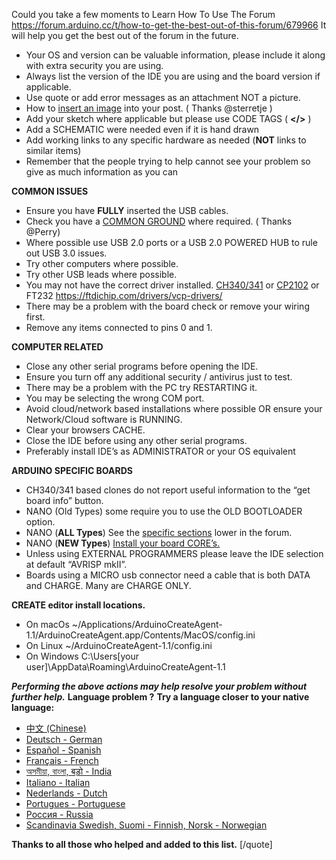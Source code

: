 Could you take a few moments to Learn How To Use The Forum
https://forum.arduino.cc/t/how-to-get-the-best-out-of-this-forum/679966
It will help you get the best out of the forum in the future.

* Your OS and version can be valuable information, please include it along with extra security you are using.
* Always list the version of the IDE you are using and the board version if applicable.
* Use quote or add error messages as an attachment NOT a picture.
* How to [insert an image](https://forum.arduino.cc/t/a-thread-with-tips-and-tricks-for-the-new-discourse-based-arduino-forum/849827/3) into your post. ( Thanks @sterretje )
* Add your sketch where applicable but please use CODE TAGS ( **</>** )
* Add a SCHEMATIC were needed even if it is hand drawn
* Add working links to any specific hardware as needed (**NOT** links to similar items)
* Remember that the people trying to help cannot see your problem so give as much information as you can

**COMMON ISSUES**

* Ensure you have **FULLY** inserted the USB cables.
* Check you have a [COMMON GROUND](https://forum.arduino.cc/index.php?topic=653831.msg4406618#msg4406618) where required. ( Thanks @Perry)
* Where possible use USB 2.0 ports or a USB 2.0 POWERED HUB to rule out USB 3.0 issues.
* Try other computers where possible.
* Try other USB leads where possible.
* You may not have the correct driver installed. [CH340/341](http://www.wch.cn/download/CH341SER_EXE.html) or [CP2102](https://www.silabs.com/products/development-tools/software/usb-to-uart-bridge-vcp-drivers) or FT232 https://ftdichip.com/drivers/vcp-drivers/
* There may be a problem with the board check or remove your wiring first.
* Remove any items connected to pins 0 and 1.

**COMPUTER RELATED**

* Close any other serial programs before opening the IDE.
* Ensure you turn off any additional security / antivirus just to test.
* There may be a problem with the PC try RESTARTING it.
* You may be selecting the wrong COM port.
* Avoid cloud/network based installations where possible OR ensure your Network/Cloud software is RUNNING.
* Clear your browsers CACHE.
* Close the IDE before using any other serial programs.
* Preferably install IDE’s as ADMINISTRATOR or your OS equivalent

**ARDUINO SPECIFIC BOARDS**

* CH340/341 based clones do not report useful information to the “get board info” button.
* NANO (Old Types) some require you to use the OLD BOOTLOADER option.
* NANO (**ALL Types**) See the [specific sections](https://forum.arduino.cc/index.php?board=135.0) lower in the forum.
* NANO (**NEW Types**) [Install your board CORE’s.](https://forum.arduino.cc/index.php?topic=642505.0)
* Unless using EXTERNAL PROGRAMMERS please leave the IDE selection at default “AVRISP mkII”.
* Boards using a MICRO usb connector need a cable that is both DATA and CHARGE. Many are CHARGE ONLY.

**CREATE editor install locations.**

* On macOs ~/Applications/ArduinoCreateAgent-1.1/ArduinoCreateAgent.app/Contents/MacOS/config.ini
* On Linux ~/ArduinoCreateAgent-1.1/config.ini
* On Windows C:\Users[your user]\AppData\Roaming\ArduinoCreateAgent-1.1

***Performing the above actions may help resolve your problem without further help.***
****Language problem ?****
**Try a language closer to your native language:**

* [中文 (Chinese)](https://forum.arduino.cc/index.php?board=99.0)
* [Deutsch - German](https://forum.arduino.cc/index.php?board=31.0)
* [Español - Spanish](https://forum.arduino.cc/index.php?board=32.0)
* [Français - French](https://forum.arduino.cc/index.php?board=33.0)
* [অসমীয়া, বাংলা, बड़ो - India](https://forum.arduino.cc/index.php?board=82.0)
* [Italiano - Italian](https://forum.arduino.cc/index.php?board=34.0)
* [Nederlands - Dutch](https://forum.arduino.cc/index.php?board=77.0)
* [Portugues - Portuguese](https://forum.arduino.cc/index.php?board=35.0)
* [Россия - Russia](https://forum.arduino.cc/index.php?board=120.0)
* [Scandinavia Swedish, Suomi - Finnish, Norsk - Norwegian](https://forum.arduino.cc/index.php?board=36.0)

**Thanks to all those who helped and added to this list.**
[/quote]
